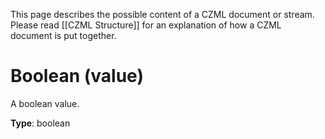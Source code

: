 This page describes the possible content of a CZML document or stream. Please read [[CZML Structure]] for an explanation of how a CZML document is put together.

# Boolean (value)

A boolean value.

**Type**: boolean

